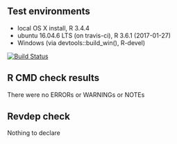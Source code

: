 ## Test environments
* local OS X install, R 3.4.4
* ubuntu 16.04.6 LTS (on travis-ci), R 3.6.1 (2017-01-27)
* Windows (via devtools::build_win(), R-devel)

[![Build Status](https://travis-ci.org/DivadNojnarg/bs4Dash.svg?branch=master)](https://travis-ci.org/DivadNojnarg/bs4Dash)

## R CMD check results
There were no ERRORs or WARNINGs or NOTEs

## Revdep check
Nothing to declare
